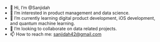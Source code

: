 - 👋 Hi, I’m @Sanjidah
- 👀 I’m interested in product management and data science.
- 🌱 I’m currently learning digital product development, iOS development, and quantum machine learning.
- 💞️ I’m looking to collaborate on data related projects.
- 📫 How to reach me: sanjidah42@gmail.com

<!---
Sanjidah/Sanjidah is a ✨ special ✨ repository because its `README.md` (this file) appears on your GitHub profile.
You can click the Preview link to take a look at your changes.
--->
